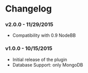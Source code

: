 # Changelog

### v2.0.0 - 11/29/2015

- Compatibility with 0.9 NodeBB

### v1.0.0 - 10/15/2015

- Initial release of the plugin
- Database Support: only MongoDB